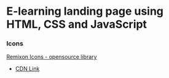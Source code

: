 # E-learning landing page using HTML, CSS and JavaScript

### Icons
[Remixon Icons - opensource library](https://remixicon.com/)
- [CDN Link](https://github.com/Remix-Design/RemixIcon)








